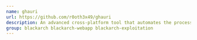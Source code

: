 ```yaml
---
name: ghauri
url: https://github.com/r0oth3x49/ghauri
description: An advanced cross-platform tool that automates the process of detecting and exploiting SQL injection security flaws.
group: blackarch blackarch-webapp blackarch-exploitation
---
```

